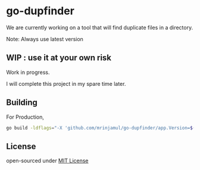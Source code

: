 # go-dupfinder

We are currently working on a tool that will find duplicate files in a directory.

Note: Always use latest version

## WIP : use it at your own risk

Work in progress.

I will complete this project in my spare time later.

## Building

For Production,

```sh
go build -ldflags="-X 'github.com/mrinjamul/go-dupfinder/app.Version=$(git describe --tags $(git rev-list --tags --max-count=1) || echo "dev")' -X 'github.com/mrinjamul/go-dupfinder/app.BuildDate=$(date -u --rfc-2822)' -X 'github.com/mrinjamul/go-dupfinder/app.CommitHash=$(git rev-parse HEAD)'"
```

## License

open-sourced under [MIT License](LICENSE)
